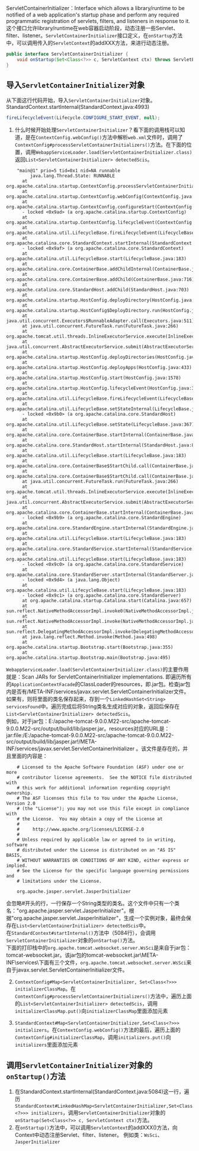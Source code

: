 ServletContainerInitializer：Interface which allows a library/runtime to be notified of a web application's startup phase and perform any required programmatic registration of servlets, filters, and listeners in response to it.</br>
这个接口允许library/runtime在web容器启动阶段，动态注册一些Servlet、filter、listener。`ServletContainerInitializer`接口定义，在`onStartup`方法中，可以调用传入的`ServletContext`的addXXX方法，来进行动态注册。
```java
public interface ServletContainerInitializer {
    void onStartup(Set<Class<?>> c, ServletContext ctx) throws ServletException;
}
```
## 导入`ServletContainerInitializer`对象
从下面这行代码开始，导入`ServletContainerInitializer`对象。StandardContext.startInternal(StandardContext.java:4993)
```java
fireLifecycleEvent(Lifecycle.CONFIGURE_START_EVENT, null);
```
1. 什么时候开始处理`ServletContainerInitializer`？看下面的调用栈可以知道，是在`ContextConfig.webConfig()`方法中解析`web.xml`文件时，调用了`ContextConfig#processServletContainerInitializers()`方法。在下面的位置，调用`WebappServiceLoader.load(ServletContainerInitializer.class)`返回`List<ServletContainerInitializer> detectedScis`。
```
	"main@1" prio=5 tid=0x1 nid=NA runnable
         java.lang.Thread.State: RUNNABLE
	  at org.apache.catalina.startup.ContextConfig.processServletContainerInitializers(ContextConfig.java:1624)
	  at org.apache.catalina.startup.ContextConfig.webConfig(ContextConfig.java:1135)
	  at org.apache.catalina.startup.ContextConfig.configureStart(ContextConfig.java:775)
	  - locked <0x9ad> (a org.apache.catalina.startup.ContextConfig)
	  at org.apache.catalina.startup.ContextConfig.lifecycleEvent(ContextConfig.java:299)
	  at org.apache.catalina.util.LifecycleBase.fireLifecycleEvent(LifecycleBase.java:123)
	  at org.apache.catalina.core.StandardContext.startInternal(StandardContext.java:4993)
	  - locked <0x9af> (a org.apache.catalina.core.StandardContext)
	  at org.apache.catalina.util.LifecycleBase.start(LifecycleBase.java:183)
	  at org.apache.catalina.core.ContainerBase.addChildInternal(ContainerBase.java:740)
	  at org.apache.catalina.core.ContainerBase.addChild(ContainerBase.java:716)
	  at org.apache.catalina.core.StandardHost.addChild(StandardHost.java:703)
	  at org.apache.catalina.startup.HostConfig.deployDirectory(HostConfig.java:1134)
	  at org.apache.catalina.startup.HostConfig$DeployDirectory.run(HostConfig.java:1868)
	  at java.util.concurrent.Executors$RunnableAdapter.call(Executors.java:511)
	  at java.util.concurrent.FutureTask.run(FutureTask.java:266)
	  at org.apache.tomcat.util.threads.InlineExecutorService.execute(InlineExecutorService.java:75)
	  at java.util.concurrent.AbstractExecutorService.submit(AbstractExecutorService.java:112)
	  at org.apache.catalina.startup.HostConfig.deployDirectories(HostConfig.java:1045)
	  at org.apache.catalina.startup.HostConfig.deployApps(HostConfig.java:433)
	  at org.apache.catalina.startup.HostConfig.start(HostConfig.java:1578)
	  at org.apache.catalina.startup.HostConfig.lifecycleEvent(HostConfig.java:308)
	  at org.apache.catalina.util.LifecycleBase.fireLifecycleEvent(LifecycleBase.java:123)
	  at org.apache.catalina.util.LifecycleBase.setStateInternal(LifecycleBase.java:424)
	  - locked <0x9b0> (a org.apache.catalina.core.StandardHost)
	  at org.apache.catalina.util.LifecycleBase.setState(LifecycleBase.java:367)
	  at org.apache.catalina.core.ContainerBase.startInternal(ContainerBase.java:964)
	  at org.apache.catalina.core.StandardHost.startInternal(StandardHost.java:839)
	  at org.apache.catalina.util.LifecycleBase.start(LifecycleBase.java:183)
	  at org.apache.catalina.core.ContainerBase$StartChild.call(ContainerBase.java:1425)
	  at org.apache.catalina.core.ContainerBase$StartChild.call(ContainerBase.java:1415)
	  at java.util.concurrent.FutureTask.run(FutureTask.java:266)
	  at org.apache.tomcat.util.threads.InlineExecutorService.execute(InlineExecutorService.java:75)
	  at java.util.concurrent.AbstractExecutorService.submit(AbstractExecutorService.java:134)
	  at org.apache.catalina.core.ContainerBase.startInternal(ContainerBase.java:941)
	  - locked <0x9b9> (a org.apache.catalina.core.StandardEngine)
	  at org.apache.catalina.core.StandardEngine.startInternal(StandardEngine.java:258)
	  at org.apache.catalina.util.LifecycleBase.start(LifecycleBase.java:183)
	  at org.apache.catalina.core.StandardService.startInternal(StandardService.java:422)
	  at org.apache.catalina.util.LifecycleBase.start(LifecycleBase.java:183)
	  - locked <0x9c0> (a org.apache.catalina.core.StandardService)
	  at org.apache.catalina.core.StandardServer.startInternal(StandardServer.java:770)
	  - locked <0x9d4> (a java.lang.Object)
	  at org.apache.catalina.util.LifecycleBase.start(LifecycleBase.java:183)
	  - locked <0x9c1> (a org.apache.catalina.core.StandardServer)
	  at org.apache.catalina.startup.Catalina.start(Catalina.java:657)
	  at sun.reflect.NativeMethodAccessorImpl.invoke0(NativeMethodAccessorImpl.java:-1)
	  at sun.reflect.NativeMethodAccessorImpl.invoke(NativeMethodAccessorImpl.java:62)
	  at sun.reflect.DelegatingMethodAccessorImpl.invoke(DelegatingMethodAccessorImpl.java:43)
	  at java.lang.reflect.Method.invoke(Method.java:498)
	  at org.apache.catalina.startup.Bootstrap.start(Bootstrap.java:355)
	  at org.apache.catalina.startup.Bootstrap.main(Bootstrap.java:495)
```
`WebappServiceLoader.load(ServletContainerInitializer.class)`的主要作用就是：Scan JARs for ServletContainerInitializer implementations. 即遍历所有的`ApplicationContextFacade`的ClassLoader的resources，即.jar包。检查jar包内是否有/META-INF/services/javax.servlet.ServletContainerInitializer文件。如果有，则将里面的类名保存起来，存到一个`LinkedHashSet<String> servicesFound`中。遍历完成后将String类名生成对应的对象，返回后保存在`List<ServletContainerInitializer> detectedScis`。</br>
例如，对于jar包：E:/apache-tomcat-9.0.0.M22-src/apache-tomcat-9.0.0.M22-src/output/build/lib/jasper.jar。resources对应的URL是：jar:file:/E:/apache-tomcat-9.0.0.M22-src/apache-tomcat-9.0.0.M22-src/output/build/lib/jasper.jar!/META-INF/services/javax.servlet.ServletContainerInitializer 。该文件是存在的，并且里面的内容是：
```
	# Licensed to the Apache Software Foundation (ASF) under one or more
	# contributor license agreements.  See the NOTICE file distributed with
	# this work for additional information regarding copyright ownership.
	# The ASF licenses this file to You under the Apache License, Version 2.0
	# (the "License"); you may not use this file except in compliance with
	# the License.  You may obtain a copy of the License at
	#
	#     http://www.apache.org/licenses/LICENSE-2.0
	#
	# Unless required by applicable law or agreed to in writing, software
	# distributed under the License is distributed on an "AS IS" BASIS,
	# WITHOUT WARRANTIES OR CONDITIONS OF ANY KIND, either express or implied.
	# See the License for the specific language governing permissions and
	# limitations under the License.

	org.apache.jasper.servlet.JasperInitializer
```
会忽略#开头的行，一行保存一个String类型的类名。这个文件中只有一个类名："org.apache.jasper.servlet.JasperInitializer"。根据"org.apache.jasper.servlet.JasperInitializer"，生成一个实例对象，最终会保存在`List<ServletContainerInitializer> detectedScis`中。</br>
在`StandardContext#startInternal()`方法中（5084行），会调用`ServletContainerInitializer`对象的`onStartup()`方法。</br>
下面的打印栈中的`org.apache.tomcat.websocket.server.WsSci`是来自于jar包：tomcat-websocket.jar。该jar包的tomcat-websocket.jar\META-INF\services\下面有三个文件，`org.apache.tomcat.websocket.server.WsSci`来自于javax.servlet.ServletContainerInitializer文件。

2. `ContextConfig#Map<ServletContainerInitializer, Set<Class<?>>> initializerClassMap`。在`ContextConfig#processServletContainerInitializers()`方法中，遍历上面的`List<ServletContainerInitializer> detectedScis`，调用`initializerClassMap.put()`向`initializerClassMap`里面添加元素

3. `StandardContext#Map<ServletContainerInitializer,Set<Class<?>>> initializers`。在`ContextConfig.webConfig()`方法的最后，遍历上面的`ContextConfig#initializerClassMap`，调用`initializers.put()`向`initializers`里面添加元素

## 调用`ServletContainerInitializer`对象的`onStartup()`方法
1. 在StandardContext.startInternal(StandardContext.java:5084)这一行，遍历`StandardContext#LinkedHashMap<ServletContainerInitializer,Set<Class<?>>> initializers`，调用`ServletContainerInitializer`对象的`onStartup(Set<Class<?>> c, ServletContext ctx)`方法。
2. 在`onStartup()`方法中，可以调用`ServletContext`的addXXX()方法，向Context中动态注册Servlet、filter、listener。
例如类：`WsSci`、`JasperInitializer`
